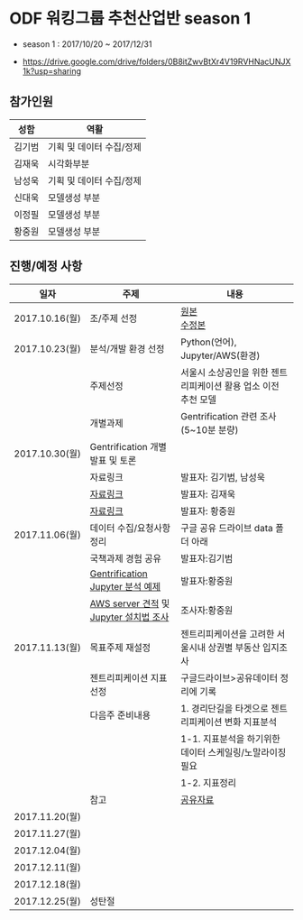 # ODF 워킹그룹 추천산업반 season 1
- season 1 : 2017/10/20 ~ 2017/12/31

* https://drive.google.com/drive/folders/0B8itZwvBtXr4V19RVHNacUNJX1k?usp=sharing

## 참가인원
|성함   |역활   |
|---|---|
|김기범|기획 및 데이터 수집/정제|
|김재욱|시각화부분|
|남성욱|기획 및 데이터 수집/정제|
|신대욱|모델생성 부분|
|이정필|모델생성 부분|
|황중원|모델생성 부분|

## 진행/예정 사항
|일자   |주제   |내용   |
|--|--|--|
|2017.10.16(월)|조/주제 선정|[원본](https://drive.google.com/file/d/0B8itZwvBtXr4cGdzelpfSVVGTkE/view?usp=sharing)<BR>[수정본](https://drive.google.com/file/d/0B8itZwvBtXr4NnotODRNZEprQ2s/view?usp=sharing)|
|2017.10.23(월)|분석/개발 환경 선정|Python(언어), Jupyter/AWS(환경)|
||주제선정|서울시 소상공인을 위한 젠트리피케이션 활용 업소 이전 추천 모델|
||개별과제|Gentrification 관련 조사(5~10분 분량)|
|2017.10.30(월)|Gentrification 개별 발표 및 토론||
||자료링크|발표자: 김기범, 남성욱|
||[자료링크](https://drive.google.com/open?id=1_4e36Ku_fEVrbSW_6aS4fUdzB5iPi1fu)|발표자: 김재욱|
||[자료링크](./notebook/Gentrification.ipynb)|발표자: 황중원|
|2017.11.06(월)|데이터 수집/요청사항 정리|구글 공유 드라이브 data 폴더 아래|
||국책과제 경험 공유|발표자:김기범|
||[Gentrification Jupyter 분석 예제](https://github.com/arkingupta/Gentrification-In-San-Diego/blob/master/Gentrification.ipynb)|발표자:황중원|
||[AWS server 견적](https://drive.google.com/open?id=1XyWmo5r3J27iNN99a4w5185CaGByz5wK) 및 [Jupyter 설치법 조사](https://medium.com/towards-data-science/setting-up-and-using-jupyter-notebooks-on-aws-61a9648db6c5)|조사자:황중원|
|2017.11.13(월)|목표주제 재설정|젠트리피케이션을 고려한 서울시내 상권별 부동산 입지조사|
||젠트리피케이션 지표선정|구글드라이브>공유데이터 정리에 기록|
||다음주 준비내용|1. 경리단길을 타겟으로 젠트리피케이션 변화 지표분석|
|||  1-1. 지표분석을 하기위한 데이터 스케일링/노말라이징 필요|
|||  1-2. 지표정리|
||참고|[공유자료](https://github.com/Recomm-odf/season1/blob/master/notebook/Discussion.ipynb)|
|2017.11.20(월)|||
|2017.11.27(월)|||
|2017.12.04(월)|||
|2017.12.11(월)|||
|2017.12.18(월)|||
|2017.12.25(월)|성탄절||

